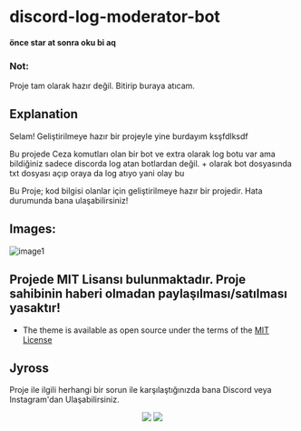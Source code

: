 # discord-log-moderator-bot

#### önce star at sonra oku bi aq

### Not:

Proje tam olarak hazır değil. Bitirip buraya atıcam.

## Explanation

Selam! Geliştirilmeye hazır bir projeyle yine burdayım ksşfdlksdf 

Bu projede Ceza komutları olan bir bot ve extra olarak log botu var ama bildiğiniz sadece discorda log atan botlardan değil. + olarak bot dosyasında txt dosyası açıp oraya da log atıyo yani olay bu 

Bu Proje; kod bilgisi olanlar için geliştirilmeye hazır bir projedir. Hata durumunda bana ulaşabilirsiniz!

## Images:

![image1](https://cdn.discordapp.com/attachments/811590672318070794/878970832959979540/unknown.png)

## Projede MIT Lisansı bulunmaktadır. Proje sahibinin haberi olmadan paylaşılması/satılması yasaktır! 
* The theme is available as open source under the terms of the [MIT License](https://github.com/Jyros/jyross-bots/blob/main/LICENSE)


## Jyross

Proje ile ilgili herhangi bir sorun ile karşılaştığınızda bana Discord veya Instagram'dan Ulaşabilirsiniz.

<p align="center">
 <a href="https://discord.com/users/796032235085627422" target"blank_"><img src="https://img.shields.io/badge/Discord%20-7289DA.svg?&style=for-the-badge&logo=discord&logoColor=white"></a>
 <a href="https://www.instagram.com/jyros1/" target"blank_"><img src="https://img.shields.io/badge/INSTAGRAM%20-DC3175.svg?&style=for-the-badge&logo=instagram&logoColor=white"></a>
